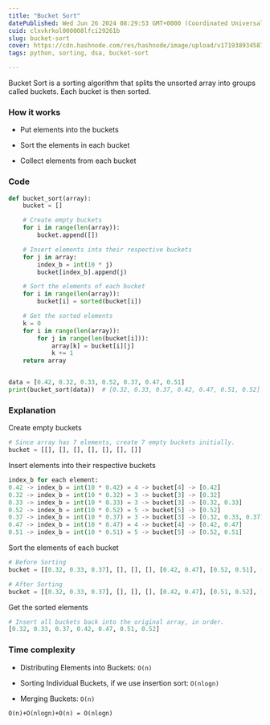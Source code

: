 ```yaml
---
title: "Bucket Sort"
datePublished: Wed Jun 26 2024 08:29:53 GMT+0000 (Coordinated Universal Time)
cuid: clxvkrkol000008lfci29261b
slug: bucket-sort
cover: https://cdn.hashnode.com/res/hashnode/image/upload/v1719389345878/82617d81-04b0-4330-b7bb-27b96b6e25be.png
tags: python, sorting, dsa, bucket-sort

---
```


Bucket Sort is a sorting algorithm that splits the unsorted array into groups called buckets. Each bucket is then sorted.

### How it works

* Put elements into the buckets
    
* Sort the elements in each bucket
    
* Collect elements from each bucket
    

### Code

```python
def bucket_sort(array):
    bucket = []

    # Create empty buckets
    for i in range(len(array)):
        bucket.append([])

    # Insert elements into their respective buckets
    for j in array:
        index_b = int(10 * j)
        bucket[index_b].append(j)

    # Sort the elements of each bucket
    for i in range(len(array)):
        bucket[i] = sorted(bucket[i])

    # Get the sorted elements
    k = 0
    for i in range(len(array)):
        for j in range(len(bucket[i])):
            array[k] = bucket[i][j]
            k += 1
    return array


data = [0.42, 0.32, 0.33, 0.52, 0.37, 0.47, 0.51]
print(bucket_sort(data))  # [0.32, 0.33, 0.37, 0.42, 0.47, 0.51, 0.52]
```

### Explanation

Create empty buckets

```python
# Since array has 7 elements, create 7 empty buckets initially.
bucket = [[], [], [], [], [], [], []]
```

Insert elements into their respective buckets

```python
index_b for each element:
0.42 -> index_b = int(10 * 0.42) = 4 -> bucket[4] -> [0.42]
0.32 -> index_b = int(10 * 0.32) = 3 -> bucket[3] -> [0.32]
0.33 -> index_b = int(10 * 0.33) = 3 -> bucket[3] -> [0.32, 0.33]
0.52 -> index_b = int(10 * 0.52) = 5 -> bucket[5] -> [0.52]
0.37 -> index_b = int(10 * 0.37) = 3 -> bucket[3] -> [0.32, 0.33, 0.37]
0.47 -> index_b = int(10 * 0.47) = 4 -> bucket[4] -> [0.42, 0.47]
0.51 -> index_b = int(10 * 0.51) = 5 -> bucket[5] -> [0.52, 0.51]
```

Sort the elements of each bucket

```python
# Before Sorting
bucket = [[0.32, 0.33, 0.37], [], [], [], [0.42, 0.47], [0.52, 0.51], []]

# After Sorting
bucket = [[0.32, 0.33, 0.37], [], [], [], [0.42, 0.47], [0.51, 0.52], []]
```

Get the sorted elements

```python
# Insert all buckets back into the original array, in order.
[0.32, 0.33, 0.37, 0.42, 0.47, 0.51, 0.52]
```

### Time complexity

* Distributing Elements into Buckets: `O(n)`
    
* Sorting Individual Buckets, if we use insertion sort: `O(nlogn)`
    
* Merging Buckets: `O(n)`
    

`O(n)+O(nlogn)+O(n) = O(nlogn)`